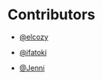 # Contributors
-  [@elcozy](https://github.com/elcozy)

-  [@ifatoki](https://github.com/ifatoki)

-  [@Jenni](https://github.com/Jenni-code)
